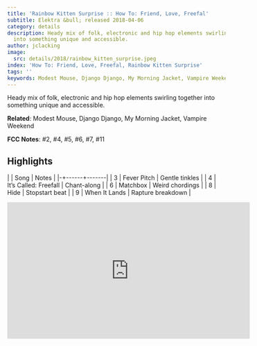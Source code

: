 ```yaml
---
title: 'Rainbow Kitten Surprise :: How To: Friend, Love, Freefal'
subtitle: Elektra &bull; released 2018-04-06
category: details
description: Heady mix of folk, electronic and hip hop elements swirling together
  into something unique and accessible.
author: jclacking
image:
  src: details/2018/rainbow_kitten_surprise.jpeg
index: 'How To: Friend, Love, Freefal, Rainbow Kitten Surprise'
tags: ''
keywords: Modest Mouse, Django Django, My Morning Jacket, Vampire Weekend, Elektra
---
```

Heady mix of folk, electronic and hip hop elements swirling together into something unique and accessible.<!--more-->

**Related**: Modest Mouse, Django Django, My Morning Jacket, Vampire Weekend

**FCC Notes**: #2, #4, #5, #6, #7, #11

## Highlights

| | Song | Notes |
|-+------+-------|
| 3 | Fever Pitch | Gentle tinkles |
| 4 | It’s Called: Freefall | Chant-along |
| 6 | Matchbox | Weird chordings |
| 8 | Hide | Stopstart beat |
| 9 | When It Lands | Rapture breakdown |

<div class="tlo-detail-video"><iframe width="560" height="315" src="https://www.youtube.com/embed/zMINv5ggLww" frameborder="0" allow="autoplay; encrypted-media" allowfullscreen></iframe></div>

